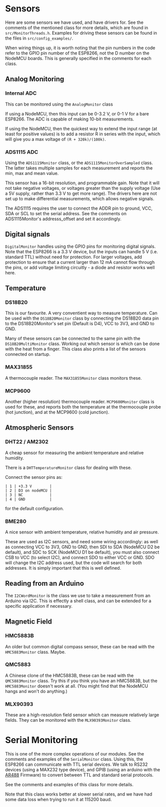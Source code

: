 # Sensors

Here are some sensors we have used, and have drivers for. See the comments of the mentioned class for more details, which are found in `src/MonitorThreads.h`. Examples for driving these sensors can be found in the files in `src/config_examples/`.

When wiring things up, it is worth noting that the pin numbers in the code refer to the GPIO pin number of the ESP8266, not the D number on the NodeMCU boards. This is generally specified in the comments for each class.

## Analog Monitoring

### Internal ADC
This can be monitored using the `AnalogMonitor` class

If using a NodeMCU, then this input can be 0-3.2 V, or 0-1 V for a bare ESP8266. The ADC is capable of making 10-bit measurements.

If using the NodeMCU, then the quickest way to extend the input range (at least for positive values)
is to add a resistor R in series with the input, which will give you a max voltage of `(R + 320k)/(100k)`.

### ADS1115 ADC
Using the `ADS1115Monitor` class, or the `ADS1115MonitorOverSampled` class. The latter takes multiple samples for each measurement and reports the min, max and mean value.

This sensor has a 16-bit resolution, and programmable gain. Note that it will not take negative voltages, or voltages greater than the supply voltage (Use a 5V supply, rather than 3.3 V to get more range). The drivers here are not set up to make differential measurements, which allows negative signals.

The ADS1115 requires the user to connect the ADDR pin to ground, VCC, SDA or SCL to set the serial address. See the comments on ADS1115Monitor's addresss_offset and set it accordingly.

## Digital signals
`DigitalMonitor` handles using the GPIO pins for monitoring digital signals. Note that the ESP8266 is a 3.3 V device, but the inputs can handle 5 V (i.e. standard TTL) without need for protection. For larger voltages, add protection to ensure that a current larger than 12 mA cannot flow through the pins, or add voltage limiting circuitly - a diode and resistor works well here.

## Temperature

### DS18B20
This is our favourite. A very conventient way to measure temperature. Can be used with the `DS18B20Monitor` class by connecting the DS18B20 data pin to the DS18B20Monitor's set pin (Default is D4), VCC to 3V3, and GND to GND.

Many of these sensors can be connected to the same pin with the `DS18B20MultiMonitor` class. Working out which sensor is which can be done with the heat from a finger. This class also prints a list of the sensors connected on startup.

### MAX31855
A thermocouple reader. The `MAX31855Monitor` class monitors these.

### MCP9600
Another (higher resolution) thermocouple reader. `MCP9600Monitor` class is used for these, and reports both the temperature at the thermocouple probe (hot junction), and at the MCP9600 (cold junction).

## Atmospheric Sensors

### DHT22 / AM2302
A cheap sensor for measuring the ambient temperature and relative humidity.

 There is a `DHTTemperatureMonitor` class for dealing with these. 

  Connect the sensor pins as:
  ```
  | 1 | +3.3 V        |
  | 2 | D3 on nodeMCU |
  | 3 | NC            |
  | 4 | GND           |
  ```

  for the default configuration.

### BME280
A nice sensor with ambient temperature, relative humidity and air pressure.

These are used as I2C sensors, and need some wiring accordingly: as well as connecting VCC to 3V3, GND to GND, then SDI to SDA (NodeMCU D2 be default), and SDC to SCK (NodeMCU D1 be default), you must also connect CSB to VCC (to select I2C), and connect SDO to either VCC or GND. SDO will change the I2C address used, but the code will search for both addresses. It is simply important that this is well defined.

## Reading from an Arduino
The `I2CWordMonitor` is the class we use to take a measurement from an Arduino via I2C. This is effectly a shell class, and can be extended for a specific application if necessary.

## Magnetic Field

### HMC5883B
An older but common digital compass sensor, these can be read with the `HMC5883Monitor` class. Maybe.

### QMC5883
A Chinese clone of the HMC5883B, these can be read with the `QMC5883Monitor` class. Try this if you think you have an HMC5883B, but the `HMC5883Monitor` doesn't work at all. (You might find that the NodeMCU hangs and won't do anything.)

### MLX90393
These are a high-resolution field sensor which can measure relatively large fields. They can be monitored with the `MLX90393Monitor` class.

# Serial Monitoring
This is one of the more complex operations of our modules. See the comments and examples of the `SerialMonitor` class. Using this, the ESP8266 can communicate with TTL serial devices. We talk to RS232 devices (using a MAX232 type device), and GPIB (using an arduino with the [AR488](https://github.com/Twilight-Logic/AR488) Firmware) to convert between TTL and standard serial protocols.

See the comments and examples of this class for more details.

Note that this class works better at slower serial rates, and we have had some data loss when trying to run it at 115200 baud.
